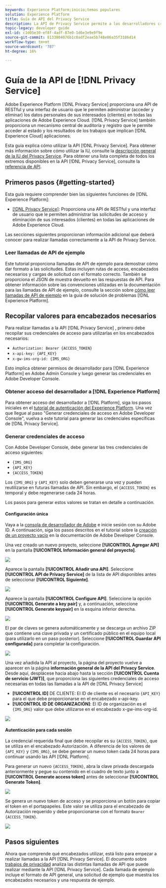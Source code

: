 ```yaml
---
keywords: Experience Platform;inicio;temas populares
solution: Experience Platform
title: Guía de API del Privacy Service
description: La API de Privacy Service permite a los desarrolladores crear y administrar solicitudes de clientes para acceder a sus datos personales o eliminarlos en todas las aplicaciones de Experience Cloud, de conformidad con las normas legales de privacidad. Siga esta guía para aprender a realizar operaciones clave con la API.
topic-legacy: developer guide
exl-id: c1d05e30-ef8f-4adf-87e0-1d6e3e9e9f9e
source-git-commit: 8133804076b1c0adf2eae5b748e86a35f3186d14
workflow-type: tm+mt
source-wordcount: '787'
ht-degree: 16%

---
```


# Guía de la API de [!DNL Privacy Service]

Adobe Experience Platform [!DNL Privacy Service] proporciona una API de RESTful y una interfaz de usuario que le permiten administrar (acceder y eliminar) los datos personales de sus interesados (clientes) en todas las aplicaciones de Adobe Experience Cloud. [!DNL Privacy Service] también proporciona un mecanismo central de auditoría y registro que le permite acceder al estado y los resultados de los trabajos que implican  [!DNL Experience Cloud] aplicaciones.

Esta guía explica cómo utilizar la API [!DNL Privacy Service]. Para obtener más información sobre cómo utilizar la IU, consulte la [descripción general de la IU del Privacy Service](../ui/overview.md). Para obtener una lista completa de todos los extremos disponibles en la API [!DNL Privacy Service], consulte la [referencia de API](https://www.adobe.io/experience-platform-apis/references/privacy-service/).

## Primeros pasos {#getting-started}

Esta guía requiere comprender bien las siguientes funciones de [!DNL Experience Platform]:

* [[!DNL Privacy Service]](../home.md): Proporciona una API de RESTful y una interfaz de usuario que le permiten administrar las solicitudes de acceso y eliminación de sus interesados (clientes) en todas las aplicaciones de Adobe Experience Cloud.

Las secciones siguientes proporcionan información adicional que deberá conocer para realizar llamadas correctamente a la API de Privacy Service.

### Leer llamadas de API de ejemplo

Este tutorial proporciona llamadas de API de ejemplo para demostrar cómo dar formato a las solicitudes. Estas incluyen rutas de acceso, encabezados necesarios y cargas de solicitud con el formato correcto. También se proporciona el JSON de muestra devuelto en las respuestas de API. Para obtener información sobre las convenciones utilizadas en la documentación para las llamadas de API de ejemplo, consulte la sección sobre [cómo leer llamadas de API de ejemplo](../../landing/troubleshooting.md) en la guía de solución de problemas [!DNL Experience Platform].

## Recopilar valores para encabezados necesarios

Para realizar llamadas a la API [!DNL Privacy Service] , primero debe recopilar sus credenciales de acceso para utilizarlas en los encabezados necesarios:

* `Authorization: Bearer {ACCESS_TOKEN}`
* `x-api-key: {API_KEY}`
* `x-gw-ims-org-id: {IMS_ORG}`

Esto implica obtener permisos de desarrollador para [!DNL Experience Platform] en Adobe Admin Console y luego generar las credenciales en Adobe Developer Console.

### Obtener acceso del desarrollador a [!DNL Experience Platform]

Para obtener acceso del desarrollador a [!DNL Platform], siga los pasos iniciales en el [tutorial de autenticación del Experience Platform](https://www.adobe.com/go/platform-api-authentication-en). Una vez que llegue al paso &quot;Generar credenciales de acceso en Adobe Developer Console&quot;, vuelva a este tutorial para generar las credenciales específicas de [!DNL Privacy Service].

### Generar credenciales de acceso

Con Adobe Developer Console, debe generar las tres credenciales de acceso siguientes:

* `{IMS_ORG}`
* `{API_KEY}`
* `{ACCESS_TOKEN}`

Los `{IMS_ORG}` y `{API_KEY}` solo deben generarse una vez y pueden reutilizarse en futuras llamadas de API. Sin embargo, el `{ACCESS_TOKEN}` es temporal y debe regenerarse cada 24 horas.

Los pasos para generar estos valores se tratan en detalle a continuación.

#### Configuración única

Vaya a la [consola de desarrollador de Adobe](https://www.adobe.com/go/devs_console_ui) e inicie sesión con su Adobe ID. A continuación, siga los pasos descritos en el tutorial sobre la [creación de un proyecto vacío](https://www.adobe.io/apis/experienceplatform/console/docs.html#!AdobeDocs/adobeio-console/master/projects-empty.md) en la documentación de Adobe Developer Console.

Una vez creado un nuevo proyecto, seleccione **[!UICONTROL Agregar API]** en la pantalla **[!UICONTROL Información general del proyecto]**.

![](../images/api/getting-started/add-api-button.png)

Aparece la pantalla **[!UICONTROL Añadir una API]**. Seleccione **[!UICONTROL API de Privacy Service]** de la lista de API disponibles antes de seleccionar **[!UICONTROL Siguiente]**.

![](../images/api/getting-started/add-privacy-service-api.png)

Aparece la pantalla **[!UICONTROL Configure API]**. Seleccione la opción **[!UICONTROL Generate a key pair]** y, a continuación, seleccione **[!UICONTROL Generate keypair]** en la esquina inferior derecha.

![](../images/api/getting-started/generate-key-pair.png)

El par de claves se genera automáticamente y se descarga un archivo ZIP que contiene una clave privada y un certificado público en el equipo local (para utilizarlo en un paso posterior). Seleccione **[!UICONTROL Guardar API configurada]** para completar la configuración.

![](../images/api/getting-started/key-pair-generated.png)

Una vez añadida la API al proyecto, la página del proyecto vuelve a aparecer en la página **información general de la API del Privacy Service**. Desde aquí, desplácese hacia abajo hasta la sección **[!UICONTROL Cuenta de servicio (JWT)]**, que proporciona las siguientes credenciales de acceso necesarias en todas las llamadas a la API de [!DNL Privacy Service]

* **[!UICONTROL ID]** DE CLIENTE: El ID de cliente es el necesario  `{API_KEY}` para el que debe proporcionarse en el encabezado x-api-key.
* **[!UICONTROL ID DE ORGANIZACIÓN]**: El ID de organización es el  `{IMS_ORG}` valor que debe utilizarse en el encabezado x-gw-ims-org-id.

![](../images/api/getting-started/jwt-credentials.png)

#### Autenticación para cada sesión

La credencial requerida final que debe recopilar es su `{ACCESS_TOKEN}`, que se utiliza en el encabezado Autorización. A diferencia de los valores de `{API_KEY}` y `{IMS_ORG}`, se debe generar un nuevo token cada 24 horas para continuar usando las API [!DNL Platform].

Para generar un nuevo `{ACCESS_TOKEN}`, abra la clave privada descargada anteriormente y pegue su contenido en el cuadro de texto junto a **[!UICONTROL Generate access token]** antes de seleccionar **[!UICONTROL Generate Token]**.

![](../images/api/getting-started/paste-private-key.png)

Se genera un nuevo token de acceso y se proporciona un botón para copiar el token en el portapapeles. Este valor se utiliza para el encabezado de Autorización requerido y debe proporcionarse con el formato `Bearer {ACCESS_TOKEN}`.

![](../images/api/getting-started/generated-access-token.png)

## Pasos siguientes

Ahora que comprende qué encabezados utilizar, está listo para empezar a realizar llamadas a la API [!DNL Privacy Service]. El documento sobre [trabajos de privacidad](privacy-jobs.md) analiza las distintas llamadas de API que puede realizar mediante la API [!DNL Privacy Service]. Cada llamada de ejemplo incluye el formato de API general, una solicitud de ejemplo que muestra los encabezados necesarios y una respuesta de ejemplo.
